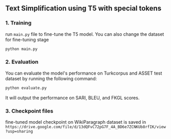 ## Text Simplification using T5 with special tokens

### 1. Training
run `main.py` file to fine-tune the T5 model. You can also change the dataset for fine-tuning stage

```python
python main.py
```
### 2. Evaluation
You can evaluate the model's performance on Turkcorpus and ASSET test dataset by running the following command:
```python
python evaluate.py
```
It will output the performance on SARI, BLEU, and FKGL scores.

### 3. Checkpoint files

fine-tuned model checkpoint on WikiParagraph dataset is saved in `https://drive.google.com/file/d/13dQFvC72pG7F_4A_BD6e7ZCNKUb8rfIK/view?usp=sharing`



